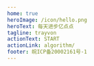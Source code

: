 ```yaml
---
home: true
heroImage: /icon/hello.png
heroText: 每天进步亿点点
tagline: trayvon
actionText: START
actionLink: algorithm/
footer: 皖ICP备20002161号-1
---
```

